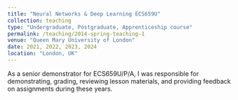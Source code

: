 ```yaml
---
title: "Neural Networks & Deep Learning ECS659U"
collection: teaching
type: "Undergraduate, Postgraduate, Apprenticeship course"
permalink: /teaching/2014-spring-teaching-1
venue: "Queen Mary University of London"
date: 2021, 2022, 2023, 2024
location: "London, UK"
---
```


As a senior demonstrator for ECS659U/P/A, I was responsible for demonstrating, grading, reviewing lesson materials, and providing feedback on assignments during these years.

